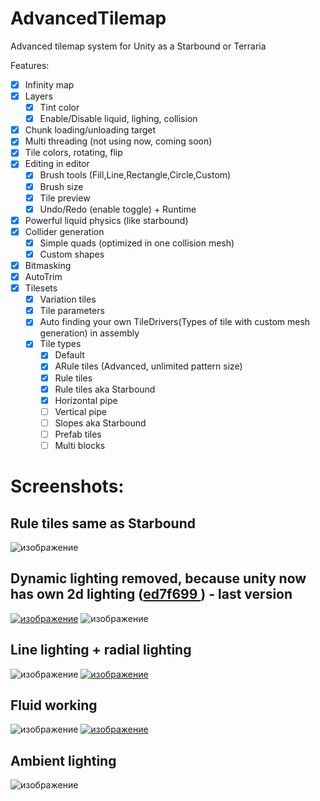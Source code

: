# AdvancedTilemap
Advanced tilemap system for Unity as a Starbound or Terraria

Features:
- [x] Infinity map
- [x] Layers
  - [x] Tint color
  - [x] Enable/Disable liquid, lighing, collision
- [x] Chunk loading/unloading target
- [x] Multi threading (not using now, coming soon)
- [x] Tile colors, rotating, flip
- [x] Editing in editor
  - [x] Brush tools (Fill,Line,Rectangle,Circle,Custom)
  - [x] Brush size 
  - [x] Tile preview
  - [x] Undo/Redo (enable toggle) + Runtime
- [x] Powerful liquid physics (like starbound)
- [x] Collider generation 
  - [x] Simple quads (optimized in one collision mesh)
  - [x] Custom shapes
- [x] Bitmasking
- [x] AutoTrim
- [x] Tilesets
  - [x] Variation tiles
  - [x] Tile parameters
  - [x] Auto finding your own TileDrivers(Types of tile with custom mesh generation) in assembly 
  - [x] Tile types
    - [x] Default
    - [x] ARule tiles (Advanced, unlimited pattern size)
    - [x] Rule tiles
    - [x] Rule tiles aka Starbound
    - [x] Horizontal pipe
    - [ ] Vertical pipe
    - [ ] Slopes aka Starbound
    - [ ] Prefab tiles
    - [ ] Multi blocks

# Screenshots:
## Rule tiles same as Starbound
![изображение](https://i.imgur.com/GZe9h0W.gif)
## Dynamic lighting removed, because unity now has own 2d lighting ([ed7f699 ](https://github.com/MaximovInk/AdvancedTilemap/tree/ed7f69937b5f7762496fcb1bdf13b9ffa63d38b5)) - last version
[![изображение](https://user-images.githubusercontent.com/38013889/190930094-1181742f-871a-4da2-b973-4d918fe72ffb.png)](https://i.imgur.com/EimC8BI.mp4)
![изображение](https://user-images.githubusercontent.com/38013889/190930211-6b5800ad-b20e-4942-8ec0-a1404f95757d.png)
## Line lighting + radial lighting
![изображение](https://user-images.githubusercontent.com/38013889/190930128-3aa2b1c7-003d-4576-b43e-2f00f6032302.png)
[![изображение](https://user-images.githubusercontent.com/38013889/190930172-c07a68de-0411-472b-b90e-2862dad130e4.png)](https://i.imgur.com/yDGtXFG.mp4)
## Fluid working
![изображение](https://i.imgur.com/hvlWjyD.gif)
[![изображение](https://user-images.githubusercontent.com/38013889/190930195-94369927-9dc7-4bd5-ad68-bde608373234.png)](https://i.imgur.com/3i45EHB.mp4)
## Ambient lighting
![изображение](https://i.imgur.com/ILl7d5f.gif)






